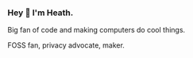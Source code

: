 ### Hey 👋 I'm Heath. 

Big fan of code and making computers do cool things. 

FOSS fan, privacy advocate, maker. 
